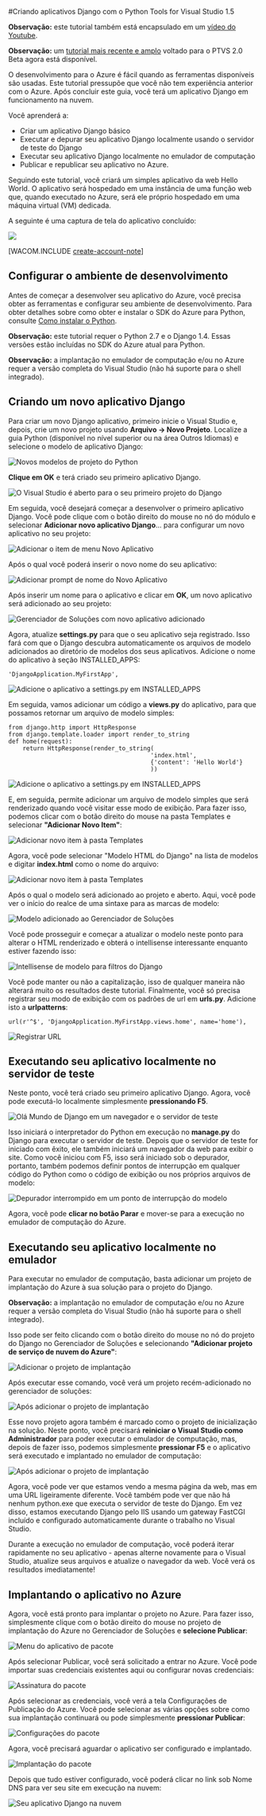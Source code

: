 <properties linkid="develop-python-django-with-visual-studio" urlDisplayName="Django com o Visual Studio" pageTitle="Django com o Visual Studio (Python) - tutorial do Azure" metaKeywords="aplicativo Web Django para o Azure, máquina virtual do Django para o Azure" description="Um tutorial que ensina a compilar um aplicativo Web Django hospedado em uma máquina virtual do Azure." metaCanonical="" services="cloud-services" documentationCenter="Python" title="Criando aplicativos Django com o Python Tools for Visual Studio 1.5" authors="" solutions="" manager="" editor="" />





#Criando aplicativos Django com o Python Tools for Visual Studio 1.5

**Observação:** este tutorial também está encapsulado em um [vídeo do Youtube](http://www.youtube.com/watch?v=UsLti4KlgAY).

**Observação:** um [tutorial mais recente e amplo][] voltado para o PTVS 2.0 Beta agora está disponível.

O desenvolvimento para o Azure é fácil quando as ferramentas disponíveis são usadas.
Este tutorial pressupõe que você não tem experiência anterior com o Azure.
Após concluir este guia, você terá um aplicativo Django em funcionamento na nuvem.

Você aprenderá a:

-   Criar um aplicativo Django básico
-   Executar e depurar seu aplicativo Django localmente usando o servidor de teste do Django
-   Executar seu aplicativo Django localmente no emulador de computação
-   Publicar e republicar seu aplicativo no Azure.

Seguindo este tutorial, você criará um simples aplicativo da web Hello World. O aplicativo será hospedado em uma instância de uma função web que, quando executado no Azure, será ele próprio hospedado em uma máquina virtual (VM) dedicada.

A seguinte é uma captura de tela do aplicativo concluído:

![](./media/python-django-app-tools-visual-studio/ptvs-dj-FirstAppInCloud.png)

[WACOM.INCLUDE [create-account-note](../includes/create-account-note.md)]

## <a id="setup"> </a>Configurar o ambiente de desenvolvimento

Antes de começar a desenvolver seu aplicativo do Azure, você precisa
obter as ferramentas e configurar seu ambiente de desenvolvimento. Para obter detalhes sobre como obter e instalar o SDK do Azure para Python, consulte [Como instalar o Python][].

**Observação:** este tutorial requer o Python 2.7 e o Django 1.4. Essas versões estão incluídas no SDK do Azure atual para Python.

**Observação:** a implantação no emulador de computação e/ou no Azure requer a versão completa do Visual Studio (não há suporte para o shell integrado).

## Criando um novo aplicativo Django

Para criar um novo Django aplicativo, primeiro inicie o Visual Studio e, depois, crie um novo projeto usando **Arquivo -> Novo Projeto**.  Localize a guia Python (disponível no nível superior ou na área Outros Idiomas) e selecione o modelo de aplicativo Django:



![Novos modelos de projeto do Python](./media/python-django-app-tools-visual-studio/ptvs-dj-NewProject.png)



**Clique em OK** e terá criado seu primeiro aplicativo Django.


![O Visual Studio é aberto para o seu primeiro projeto do Django](./media/python-django-app-tools-visual-studio/ptvs-dj-FirstProject.png)

Em seguida, você desejará começar a desenvolver o primeiro aplicativo Django.  Você pode clique com o botão direito do mouse no nó do módulo e selecionar **Adicionar novo aplicativo Django**... para configurar um novo aplicativo no seu projeto:

![Adicionar o item de menu Novo Aplicativo](./media/python-django-app-tools-visual-studio/ptvs-dj-AddNewApp.png)

Após o qual você poderá inserir o novo nome do seu aplicativo:

![Adicionar prompt de nome do Novo Aplicativo](./media/python-django-app-tools-visual-studio/ptvs-dj-AddNewAppPrompt.png)

Após inserir um nome para o aplicativo e clicar em **OK**, um novo aplicativo será adicionado ao seu projeto:

![Gerenciador de Soluções com novo aplicativo adicionado](./media/python-django-app-tools-visual-studio/ptvs-dj-MyFirstApp.png)

Agora, atualize **settings.py** para que o seu aplicativo seja registrado.  Isso fará com que o Django descubra automaticamente os arquivos de modelo adicionados ao diretório de modelos dos seus aplicativos. Adicione o nome do aplicativo à seção INSTALLED_APPS:

	'DjangoApplication.MyFirstApp',

![Adicione o aplicativo a settings.py em INSTALLED_APPS](./media/python-django-app-tools-visual-studio/ptvs-dj-InstallApp.png)

Em seguida, vamos adicionar um código a **views.py** do aplicativo, para que possamos retornar um arquivo de modelo simples:

	from django.http import HttpResponse
	from django.template.loader import render_to_string
	def home(request):
		return HttpResponse(render_to_string(
											'index.html',
											{'content': 'Hello World'}
											))


![Adicione o aplicativo a settings.py em INSTALLED_APPS](./media/python-django-app-tools-visual-studio/ptvs-dj-FirstView.png)

E, em seguida, permite adicionar um arquivo de modelo simples que será renderizado quando você visitar esse modo de exibição.  Para fazer isso, podemos clicar com o botão direito do mouse na pasta Templates e selecionar **"Adicionar Novo Item"**:

![Adicionar novo item à pasta Templates](./media/python-django-app-tools-visual-studio/ptvs-dj-AddFirstTemplate.png)

Agora, você pode selecionar "Modelo HTML do Django" na lista de modelos e digitar **index.html** como o nome do arquivo:

![Adicionar novo item à pasta Templates](./media/python-django-app-tools-visual-studio/ptvs-dj-NewDjangoTemplate.png)

Após o qual o modelo será adicionado ao projeto e aberto.  Aqui, você pode ver o início do realce de uma sintaxe para as marcas de modelo:

![Modelo adicionado ao Gerenciador de Soluções](./media/python-django-app-tools-visual-studio/ptvs-dj-TemplateAdded.png)

Você pode prosseguir e começar a atualizar o modelo neste ponto para alterar o HTML renderizado e obterá o intellisense interessante enquanto estiver fazendo isso:

![Intellisense de modelo para filtros do Django](./media/python-django-app-tools-visual-studio/ptvs-dj-TemplateIntellisense.png)

Você pode manter ou não a capitalização, isso de qualquer maneira não alterará muito os resultados deste tutorial.  Finalmente, você só precisa registrar seu modo de exibição com os padrões de url em **urls.py**.  Adicione isto a **urlpatterns**:

	url(r'^$', 'DjangoApplication.MyFirstApp.views.home', name='home'),

![Registrar URL](./media/python-django-app-tools-visual-studio/ptvs-dj-RegisterUrl.png)

## Executando seu aplicativo localmente no servidor de teste

Neste ponto, você terá criado seu primeiro aplicativo Django.  Agora, você pode executá-lo localmente simplesmente **pressionando F5**.  

![Olá Mundo de Django em um navegador e o servidor de teste](./media/python-django-app-tools-visual-studio/ptvs-dj-DjangoHelloWorldTestServer.png)

Isso iniciará o interpretador do Python em execução no **manage.py** do Django para executar o servidor de teste.  Depois que o servidor de teste for iniciado com êxito, ele também iniciará um navegador da web para exibir o site.  Como você iniciou com F5, isso será iniciado sob o depurador, portanto, também podemos definir pontos de interrupção em qualquer código do Python como o código de exibição ou nos próprios arquivos de modelo:

![Depurador interrompido em um ponto de interrupção do modelo](./media/python-django-app-tools-visual-studio/ptvs-dj-TemplateBreakpoint.png)

Agora, você pode **clicar no botão Parar** e mover-se para a execução no emulador de computação do Azure.

## Executando seu aplicativo localmente no emulador	

Para executar no emulador de computação, basta adicionar um projeto de implantação do Azure à sua solução para o projeto do Django.  

**Observação:** a implantação no emulador de computação e/ou no Azure requer a versão completa do Visual Studio (não há suporte para o shell integrado).

Isso pode ser feito clicando com o botão direito do mouse no nó do projeto do Django no Gerenciador de Soluções e selecionando **"Adicionar projeto de serviço de nuvem do Azure"**:

![Adicionar o projeto de implantação](./media/python-django-app-tools-visual-studio/ptvs-dj-AddDeploymentProject.png)

Após executar esse comando, você verá um projeto recém-adicionado no gerenciador de soluções:

![Após adicionar o projeto de implantação](./media/python-django-app-tools-visual-studio/ptvs-dj-AfterDeployProjAdded.png)

Esse novo projeto agora também é marcado como o projeto de inicialização na solução.  Neste ponto, você precisará **reiniciar o Visual Studio como Administrador** para poder executar o emulador de computação, mas, depois de fazer isso, podemos simplesmente **pressionar F5** e o aplicativo será executado e implantado no emulador de computação:

![Após adicionar o projeto de implantação](./media/python-django-app-tools-visual-studio/ptvs-dj-ComputeEmulator.png)

Agora, você pode ver que estamos vendo a mesma página da web, mas em uma URL ligeiramente diferente.  Você também pode ver que não há nenhum python.exe que executa o servidor de teste do Django.  Em vez disso, estamos executando Django pelo IIS usando um gateway FastCGI incluído e configurado automaticamente durante o trabalho no Visual Studio.  

Durante a execução no emulador de computação, você poderá iterar rapidamente no seu aplicativo - apenas alterne novamente para o Visual Studio, atualize seus arquivos e atualize o navegador da web.  Você verá os resultados imediatamente!

## Implantando o aplicativo no Azure

Agora, você está pronto para implantar o projeto no Azure. Para fazer isso, simplesmente clique com o botão direito do mouse no projeto de implantação do Azure no Gerenciador de Soluções e **selecione Publicar**:

![Menu do aplicativo de pacote](./media/python-django-app-tools-visual-studio/ptvs-dj-publish1.png)

Após selecionar Publicar, você será solicitado a entrar no Azure.  Você pode importar suas credenciais existentes aqui ou configurar novas credenciais:

![Assinatura do pacote](./media/python-django-app-tools-visual-studio/ptvs-dj-publish2.png)

Após selecionar as credenciais, você verá a tela Configurações de Publicação do Azure.  Você pode selecionar as várias opções sobre como sua implantação continuará ou pode simplesmente **pressionar Publicar**:

![Configurações do pacote](./media/python-django-app-tools-visual-studio/ptvs-dj-publish3.png)

Agora, você precisará aguardar o aplicativo ser configurado e implantado.

![Implantação do pacote](./media/python-django-app-tools-visual-studio/ptvs-dj-publish4.png)

Depois que tudo estiver configurado, você poderá clicar no link sob Nome DNS para ver seu site em execução na nuvem:


![Seu aplicativo Django na nuvem](./media/python-django-app-tools-visual-studio/ptvs-dj-FirstAppInCloud.png)


[Como instalar o Python]: ../python-how-to-install/
[tutorial mais recente e amplo]: ../web-sites-python-create-deploy-django-app/


